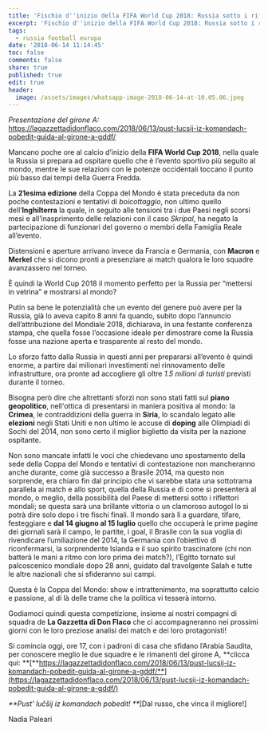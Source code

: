 ```yaml
---
title: 'Fischio d''inizio della FIFA World Cup 2018: Russia sotto i riflettori mondiali'
excerpt: 'Fischio d''inizio della FIFA World Cup 2018: Russia sotto i riflettori mondiali'
tags:
  - russia football europa
date: '2018-06-14 11:14:45'
toc: false
comments: false
share: true
published: true
edit: true
header:
  image: /assets/images/whatsapp-image-2018-06-14-at-10.05.06.jpeg
---
```

_Presentazione del girone A:_ <https://lagazzettadidonflaco.com/2018/06/13/pust-lucsij-iz-komandach-pobedit-guida-al-girone-a-gddf/> 

Mancano poche ore al calcio d’inizio della **FIFA World Cup 2018**, nella quale la Russia si prepara ad ospitare quello che è l’evento sportivo più seguito al mondo, mentre le sue relazioni con le potenze occidentali toccano il punto più basso dai tempi della Guerra Fredda. 

La **21esima edizione** della Coppa del Mondo è stata preceduta da non poche contestazioni e tentativi di _boicottaggio_, non ultimo quello dell’**Inghilterra** la quale, in seguito alle tensioni tra i due Paesi negli scorsi mesi e all’inasprimento delle relazioni con il caso _Skripal_, ha negato la partecipazione di funzionari del governo o membri della Famiglia Reale all’evento. 

Distensioni e aperture arrivano invece da Francia e Germania, con **Macron** e **Merkel** che si dicono pronti a presenziare ai match qualora le loro squadre avanzassero nel torneo.

È quindi la World Cup 2018 il momento perfetto per la Russia per “mettersi in vetrina” e mostrarsi al mondo? 

Putin sa bene le potenzialità che un evento del genere può avere per la Russia, già lo aveva capito 8 anni fa quando, subito dopo l’annuncio dell’attribuzione del Mondiale 2018, dichiarava, in una festante conferenza stampa, che quella fosse l’occasione ideale per dimostrare come la Russia fosse una nazione aperta e trasparente al resto del mondo.

Lo sforzo fatto dalla Russia in questi anni per prepararsi all’evento è quindi enorme, a partire dai milionari investimenti nel rinnovamento delle infrastrutture, ora pronte ad accogliere gli oltre _1.5 milioni di turisti_ previsti durante il torneo.

Bisogna però dire che altrettanti sforzi non sono stati fatti sul **piano geopolitico**, nell'ottica di presentarsi in maniera positiva al mondo: la **Crimea**, le contraddizioni della guerra in **Siria**, lo scandalo legato alle **elezioni** negli Stati Uniti e non ultimo le accuse di **doping** alle Olimpiadi di Sochi del 2014, non sono certo il miglior biglietto da visita per la nazione ospitante.

Non sono mancate infatti le voci che chiedevano uno spostamento della sede della Coppa del Mondo e tentativi di contestazione non mancheranno anche durante, come già successo a Brasile 2014, ma questo non sorprende, era chiaro fin dal principio che vi sarebbe stata una sottotrama parallela ai match e allo sport, quella della Russia e di come si presenterà al mondo, o meglio, della possibilità del Paese di mettersi sotto i riflettori mondali; se questa sarà una brillante vittoria o un clamoroso autogol lo si potrà dire solo dopo i tre fischi finali. Il mondo sarà lì a guardare, tifare, festeggiare e **dal 14 giugno al 15 luglio** quello che occuperà le prime pagine dei giornali sarà il campo, le partite, i goal, il Brasile con la sua voglia di rivendicare l’umiliazione del 2014, la Germania con l’obiettivo di riconfermarsi, la sorprendente Islanda e il suo spirito trascinatore (chi non batterà le mani a ritmo con loro prima dei match?), l’Egitto tornato sul palcoscenico mondiale dopo 28 anni, guidato dal travolgente Salah e tutte le altre nazionali che si sfideranno sui campi. 

Questa è la Coppa del Mondo: show e intrattenimento, ma soprattutto calcio e passione, al di là delle trame che la politica vi tesserà intorno.

Godiamoci quindi questa competizione, insieme ai nostri compagni di squadra de **La Gazzetta di Don Flaco** che ci accompagneranno nei prossimi giorni con le loro preziose analisi dei match e dei loro protagonisti!

Si comincia oggi, ore 17, con i padroni di casa che sfidano l’Arabia Saudita, per conoscere meglio le due squadre e le rimanenti del girone A, **clicca qui: **[**https://lagazzettadidonflaco.com/2018/06/13/pust-lucsij-iz-komandach-pobedit-guida-al-girone-a-gddf/**](https://lagazzettadidonflaco.com/2018/06/13/pust-lucsij-iz-komandach-pobedit-guida-al-girone-a-gddf/)

_**Pust' lučšij iz komandach pobedit! **_\[Dal russo, che vinca il migliore!] 



Nadia Paleari
